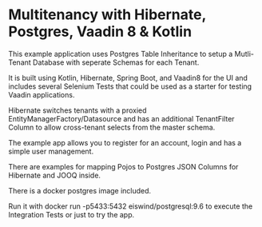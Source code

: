 Multitenancy with Hibernate, Postgres, Vaadin 8 & Kotlin
=============================


This example application uses Postgres Table Inheritance to setup a Mutli-Tenant Database with seperate Schemas for each Tenant.

It is built using Kotlin, Hibernate, Spring Boot, and Vaadin8 for the UI and includes several Selenium Tests that could be used as a starter for testing Vaadin applications.

Hibernate switches tenants with a proxied EntityManagerFactory/Datasource and has an additional TenantFilter Column to allow cross-tenant selects from the master schema.

The example app allows you to register for an account, login and has a simple user management.

There are examples for mapping Pojos to Postgres JSON Columns for Hibernate and JOOQ inside.

There is a docker postgres image included. 

Run it with docker run -p5433:5432 eiswind/postgresql:9.6 to execute the Integration Tests or just to try the app.


